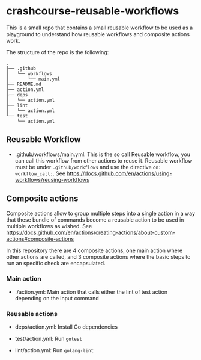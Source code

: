 # crashcourse-reusable-workflows

This is a small repo that contains a small reusable workflow to be used as a playground to understand how reusable workflows and composite actions work.

The structure of the repo is the following:

```
.
├── .github
│   └── workflows
│       └── main.yml
├── README.md
├── action.yml
├── deps
│   └── action.yml
├── lint
│   └── action.yml
└── test
    └── action.yml
```

## Reusable Workflow
- .github/workflows/main.yml:
  This is the so call Reusable workflow, you can call this workflow from other actions to reuse it. Reusable workflow must be under `.github/workflows` and use the directive `on: workflow_call:`. See https://docs.github.com/en/actions/using-workflows/reusing-workflows


## Composite actions
Composite actions allow to group multiple steps into a single action in a way that these bundle of commands become a reusable action to be used in multiple workflows as wished. See https://docs.github.com/en/actions/creating-actions/about-custom-actions#composite-actions

In this repository there are 4 composite actions, 
one main action where other actions are called, and 3 composite actions where the basic steps to run an specific check are encapsulated.

### Main action 
- ./action.yml:
  Main action that calls either the lint of test action depending on the input command

### Reusable actions
- deps/action.yml:
  Install Go dependencies

- test/action.yml:
  Run `gotest`

- lint/action.yml:
  Run `golang-lint`